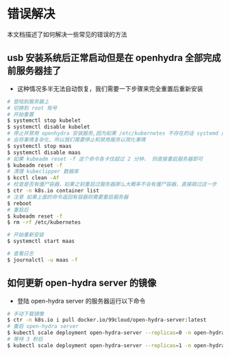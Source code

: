 # 错误解决

本文档描述了如何解决一些常见的错误的方法

## usb 安装系统后正常启动但是在 openhydra 全部完成前服务器挂了

* 这种情况多半无法自动恢复，我们需要一下步骤来完全重置后重新安装

```bash
# 登陆到服务器上
# 切换到 root 账号
# 开始重置
$ systemctl stop kubelet
$ systemctl disable kubelet
# 停止并禁用 openhydra 安装服务,因为如果 /etc/kubernetes 不存在的话 systemd 服务会在服务器重启后自动运行
# 会将事情复杂化，所以我们需要停止和禁用服务以简化事情
$ systemctl stop maas
$ systemctl disable maas
# 如果 kubeadm reset -f 这个命令各卡住超过 2 分钟， 则直接重启服务器即可
$ kubeadm reset -f
# 清理 kubeclipper 数据库 
$ kcctl clean -Af
# 检查是否有僵尸容器，如果之前重启过服务器那么大概率不会有僵尸容器，直接跳过这一步
$ ctr -n k8s.io container list
# 注意 如果上面的命令返回有容器则需要重启服务器
$ reboot
# 重启后
$ kubeadm reset -f
$ rm -rf /etc/kubernetes

# 开始重新安装
$ systemctl start maas

# 查看日志
$ journalctl -u maas -f
```

## 如何更新 open-hydra server 的镜像

* 登陆 open-hydra server 的服务器运行以下命令

```bash
# 手动下载镜像
$ ctr -n k8s.io i pull docker.io/99cloud/open-hydra-server:latest
# 重启 open-hydra server
$ kubectl scale deployment open-hydra-server --replicas=0 -n open-hydra
# 等待 3 秒后
$ kubectl scale deployment open-hydra-server --replicas=1 -n open-hydra
```
